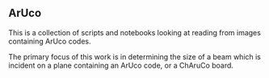 ## ArUco 

This is a collection of scripts and notebooks looking at reading from images containing ArUco codes. 

The primary focus of this work is in determining the size of a beam which is incident on a plane containing an ArUco code, or a ChAruCo board.